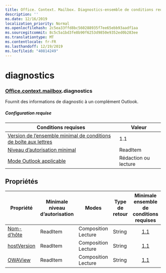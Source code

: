 ```yaml
---
title: Office. Context. Mailbox. Diagnostics-ensemble de conditions requises 1,8
description: ''
ms.date: 12/16/2019
localization_priority: Normal
ms.openlocfilehash: 2c5ea33ffd8bc560288935f7ee65ebb93aadf1aa
ms.sourcegitcommit: 8c5c5a1bd3fe8b90f6253d9850e9352ed0b283ee
ms.translationtype: MT
ms.contentlocale: fr-FR
ms.lasthandoff: 12/19/2019
ms.locfileid: "40814249"
---
```

# <a name="diagnostics"></a>diagnostics

### <a name="officeofficemdcontextofficecontextmdmailboxofficecontextmailboxmddiagnostics"></a>[Office](office.md)[.context](office.context.md)[.mailbox](office.context.mailbox.md).diagnostics

Fournit des informations de diagnostic à un complément Outlook.

##### <a name="requirements"></a>Configuration requise

|Conditions requises| Valeur|
|---|---|
|[Version de l’ensemble minimal de conditions de boîte aux lettres](../../requirement-sets/outlook-api-requirement-sets.md)| 1.1|
|[Niveau d’autorisation minimal](/outlook/add-ins/understanding-outlook-add-in-permissions)| ReadItem|
|[Mode Outlook applicable](/outlook/add-ins/#extension-points)| Rédaction ou lecture|

## <a name="properties"></a>Propriétés

| Propriété | Minimale<br>niveau d’autorisation | Modes | Type de retour | Minimale<br>ensemble de conditions requises |
|---|---|---|---|:---:|
| [Nom-d’hôte](/javascript/api/outlook/office.diagnostics?view=outlook-js-1.8#hostname) | ReadItem | Composition<br>Lecture | String | [1.1](../requirement-set-1.1/outlook-requirement-set-1.1.md) |
| [hostVersion](/javascript/api/outlook/office.diagnostics?view=outlook-js-1.8#hostversion) | ReadItem | Composition<br>Lecture | String | [1.1](../requirement-set-1.1/outlook-requirement-set-1.1.md) |
| [OWAView](/javascript/api/outlook/office.diagnostics?view=outlook-js-1.8#owaview) | ReadItem | Composition<br>Lecture | String | [1.1](../requirement-set-1.1/outlook-requirement-set-1.1.md) |
